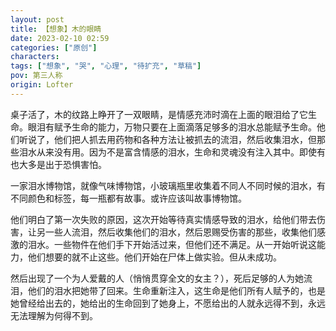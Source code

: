```yaml
---
layout: post
title: 【想象】木的眼睛
date: 2023-02-10 02:59
categories: ["原创"]
characters: 
tags: ["想象", "哭", "心理", "待扩充", "草稿"]
pov: 第三人称
origin: Lofter
---
```


桌子活了，木的纹路上睁开了一双眼睛，是情感充沛时滴在上面的眼泪给了它生命。眼泪有赋予生命的能力，万物只要在上面滴落足够多的泪水总能赋予生命。他们听说了，他们把人抓去用药物和各种方法让被抓去的流泪，然后收集泪水，但那些泪水从来没有用。因为不是富含情感的泪水，生命和灵魂没有注入其中。即使有也大多是出于恐惧害怕。

一家泪水博物馆，就像气味博物馆，小玻璃瓶里收集着不同人不同时候的泪水，有不同颜色和标签，每一瓶都有故事。或许应该叫故事博物馆。

他们明白了第一次失败的原因，这次开始等待真实情感导致的泪水，给他们带去伤害，让另一些人流泪，然后收集他们的泪水，然后恩赐受伤害的那些，收集他们感激的泪水。一些物件在他们手下开始活过来，但他们还不满足。从一开始听说这能力，他们想要的就不止这些。他们开始在尸体上做实验。但从未成功。

然后出现了一个为人爱戴的人（悄悄贯穿全文的女主？），死后足够的人为她流泪，他们的泪水把她带了回来。生命重新注入，这生命是他们所有人赋予的，也是她曾经给出去的，她给出的生命回到了她身上，不愿给出的人就永远得不到，永远无法理解为何得不到。
